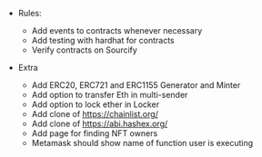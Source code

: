 - Rules:
	- Add events to contracts whenever necessary
	- Add testing with hardhat for contracts
	- Verify contracts on Sourcify

- Extra
	- Add ERC20, ERC721 and ERC1155 Generator and Minter
	- Add option to transfer Eth in multi-sender
	- Add option to lock ether in Locker
	- Add clone of https://chainlist.org/
	- Add clone of https://abi.hashex.org/
	- Add page for finding NFT owners
	- Metamask should show name of function user is executing
